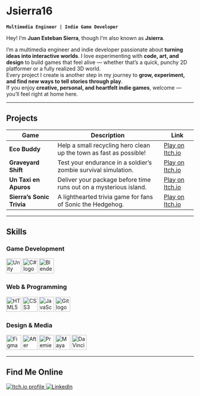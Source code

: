 # Jsierra16

**`Multimedia Engineer | Indie Game Developer`**

Hey! I’m **Juan Esteban Sierra**, though I’m also known as **Jsierra**.

I’m a multimedia engineer and indie developer passionate about **turning ideas into interactive worlds**. I love experimenting with **code, art, and design** to build games that feel alive — whether that’s a quick, punchy 2D platformer or a fully realized 3D world.  
Every project I create is another step in my journey to **grow, experiment, and find new ways to tell stories through play**.  
If you enjoy **creative, personal, and heartfelt indie games**, welcome — you’ll feel right at home here.  

---

## Projects

| Game | Description | Link |
|------|--------------|------|
| **Eco Buddy** | Help a small recycling hero clean up the town as fast as possible! | [Play on Itch.io](https://jsierra07.itch.io/eco-buddy) |
| **Graveyard Shift** | Test your endurance in a soldier’s zombie survival simulation. | [Play on Itch.io](https://jsierra07.itch.io/graveyard-shift) |
| **Un Taxi en Apuros** | Deliver your package before time runs out on a mysterious island. | [Play on Itch.io](https://jsierra07.itch.io/un-taxi-en-apuros) |
| **Sierra’s Sonic Trivia** | A lighthearted trivia game for fans of Sonic the Hedgehog. | [Play on Itch.io](https://jsierra07.itch.io/sierras-sonic-trivia) |

---

## Skills

### Game Development
<p>
  <img src="https://cdn.jsdelivr.net/gh/devicons/devicon/icons/unity/unity-original.svg" height="40" alt="Unity logo"/>
  <img src="https://cdn.jsdelivr.net/gh/devicons/devicon/icons/csharp/csharp-original.svg" height="40" alt="C# logo"/>
  <img src="https://cdn.jsdelivr.net/gh/devicons/devicon/icons/blender/blender-original.svg" height="40" alt="Blender logo"/>
</p>

### Web & Programming
<p>
  <img src="https://cdn.jsdelivr.net/gh/devicons/devicon/icons/html5/html5-original.svg" height="40" alt="HTML5 logo"/>
  <img src="https://cdn.jsdelivr.net/gh/devicons/devicon/icons/css3/css3-original.svg" height="40" alt="CSS3 logo"/>
  <img src="https://cdn.jsdelivr.net/gh/devicons/devicon/icons/javascript/javascript-original.svg" height="40" alt="JavaScript logo"/>
  <img src="https://cdn.jsdelivr.net/gh/devicons/devicon/icons/git/git-original.svg" height="40" alt="Git logo"/>
</p>

### Design & Media
<p>
  <img src="https://cdn.jsdelivr.net/gh/devicons/devicon/icons/figma/figma-original.svg" height="40" alt="Figma logo"/>
  <img src="https://cdn.jsdelivr.net/gh/devicons/devicon/icons/aftereffects/aftereffects-original.svg" height="40" alt="After Effects logo"/>
  <img src="https://cdn.jsdelivr.net/gh/devicons/devicon/icons/premierepro/premierepro-original.svg" height="40" alt="Premiere Pro logo"/>
  <img src="https://cdn.jsdelivr.net/gh/devicons/devicon/icons/maya/maya-original.svg" height="40" alt="Maya logo"/>
  <img src="https://upload.wikimedia.org/wikipedia/commons/c/c9/DaVinci_Resolve_Studio_Logo.svg" height="40" alt="DaVinci Resolve logo"/>
</p>

---

## Find Me Online

<p align="left">
  <a href="https://jsierra07.itch.io/">
    <img alt="Itch.io profile" title="Play my games on Itch.io" src="https://custom-icon-badges.demolab.com/badge/-Itch.io-%23fa5c5c?style=for-the-badge&logo=itchdotio&logoColor=white"/>
  </a>
  <a href="https://www.linkedin.com/in/juanestebansierra/">
    <img alt="LinkedIn" title="Connect with me on LinkedIn" src="https://custom-icon-badges.demolab.com/badge/-LinkedIn-%230A66C2?style=for-the-badge&logo=linkedin&logoColor=white"/>
  </a>
</p>
